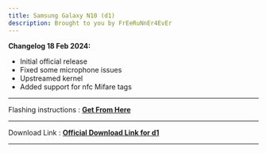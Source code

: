 ```yaml
---
title: Samsung Galaxy N10 (d1) 
description: Brought to you by FrEeRuNnEr4EvEr
---
```


<b>Changelog 18 Feb 2024:</b>
- Initial official release
- Fixed some microphone issues
- Upstreamed kernel
- Added support for nfc Mifare tags

----
Flashing instructions : [**Get From Here**](https://github.com/Matrixx-Devices/Matrixx-Devices.github.io/blob/main/devices/samsung/d1_inst.md)

----
Download Link : [**Official Download Link for d1**](https://sourceforge.net/projects/projectmatrixx/files/Android-14/d1/)

----
